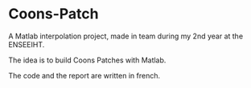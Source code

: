 # Coons-Patch
A Matlab interpolation project, made in team during my 2nd year at the ENSEEIHT.

The idea is to build Coons Patches with Matlab.

The code and the report are written in french.
